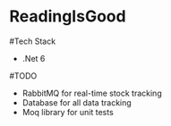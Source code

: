 # ReadingIsGood

#Tech Stack
- .Net 6

#TODO
- RabbitMQ for real-time stock tracking
- Database for all data tracking
- Moq library for unit tests
